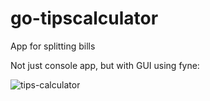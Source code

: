 # go-tipscalculator
App for splitting bills

Not just console app, but with GUI using fyne:

![tips-calculator](https://user-images.githubusercontent.com/116604417/208265425-f7384554-1b63-4c58-b983-08c43df6b11c.png)
